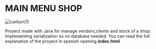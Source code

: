 # MAIN MENU SHOP
![carbon(1)](https://user-images.githubusercontent.com/91345319/170883873-c934646b-c4b6-4d2a-bd7e-9b2c6fc3963f.png)


Proyect made with Java for manage vendors,clients and stock of a shop. Implementing serialization so no database needed.
You can read the full explanation of the proyect in spanish opening **index.html**
